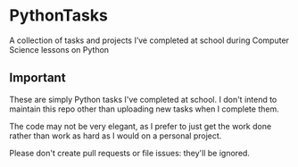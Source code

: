 # PythonTasks
A collection of tasks and projects I’ve completed at school during Computer Science lessons on Python

## Important
These are simply Python tasks I've completed at school. I don't intend to maintain this repo other than uploading new tasks when I complete them.

The code may not be very elegant, as I prefer to just get the work done rather than work as hard as I would on a personal project. 

Please don't create pull requests or file issues: they'll be ignored. 
